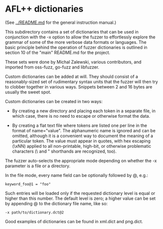# AFL++ dictionaries

(See [../README.md](../README.md) for the general instruction manual.)

This subdirectory contains a set of dictionaries that can be used in
conjunction with the -x option to allow the fuzzer to effortlessly explore the
grammar of some of the more verbose data formats or languages. The basic
principle behind the operation of fuzzer dictionaries is outlined in section 10
of the "main" README.md for the project.

These sets were done by Michal Zalewski, various contributors, and imported
from oss-fuzz, go-fuzz and libfuzzer.

Custom dictionaries can be added at will. They should consist of a
reasonably-sized set of rudimentary syntax units that the fuzzer will then try
to clobber together in various ways. Snippets between 2 and 16 bytes are
usually the sweet spot.

Custom dictionaries can be created in two ways:

  - By creating a new directory and placing each token in a separate file, in
    which case, there is no need to escape or otherwise format the data.

  - By creating a flat text file where tokens are listed one per line in the
    format of name="value". The alphanumeric name is ignored and can be omitted,
    although it is a convenient way to document the meaning of a particular
    token. The value must appear in quotes, with hex escaping (\xNN) applied to
    all non-printable, high-bit, or otherwise problematic characters (\\ and \"
    shorthands are recognized, too).

The fuzzer auto-selects the appropriate mode depending on whether the -x
parameter is a file or a directory.

In the file mode, every name field can be optionally followed by @<num>, e.g.:

  `keyword_foo@1 = "foo"`

Such entries will be loaded only if the requested dictionary level is equal or
higher than this number. The default level is zero; a higher value can be set
by appending @<num> to the dictionary file name, like so:

  `-x path/to/dictionary.dct@2`

Good examples of dictionaries can be found in xml.dict and png.dict.
